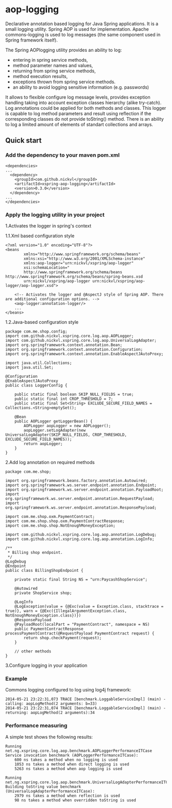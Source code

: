 aop-logging
===========

Declarative annotation based logging for Java Spring applications.
It is a small logging utility. Spring AOP is used for implementation.
Apache commons-logging is used to log messages (the same component used in Spring framework itself).

The Spring AOPlogging utility provides an ability to log:
 * entering in spring service methods,
 * method parameter names and values,
 * returning from spring service methods,
 * method execution results,
 * exceptions thrown from spring service methods.
 * an ability to avoid logging sensitive information (e.g. passwords)

It allows to flexible configure log message levels, provides exception handling taking into account 
exception classes hierarchy (alike try-catch). Log annotations could be applied for both methods and classes.
This logger is capable to log method parameters and result using reflection if the corresponding classes
do not provide toString() method. There is an ability to log a limited amount of elements of standart collections and arrays.

Quick start
-----------

### Add the dependency to your maven pom.xml

    <dependencies>
    ...
      <dependency>
        <groupId>com.github.nickvl</groupId>
        <artifactId>xspring-aop-logging</artifactId>
        <version>0.3.0</version>
      </dependency>
    ...
    </dependencies>

### Apply the logging utility in your project

1.Activates the logger in spring's context

1.1.Xml based configuration style

    <?xml version="1.0" encoding="UTF-8"?>
    <beans
            xmlns="http://www.springframework.org/schema/beans"
            xmlns:xsi="http://www.w3.org/2001/XMLSchema-instance"
            xmlns:aop-logger="urn:nickvl/xspring/aop-logger"
            xsi:schemaLocation="
            http://www.springframework.org/schema/beans http://www.springframework.org/schema/beans/spring-beans.xsd
            urn:nickvl/xspring/aop-logger urn:nickvl/xspring/aop-logger/aop-logger.xsd">

        <!-- Activates the logger and @AspectJ style of Spring AOP. There are additional configuration options. -->
        <aop-logger:annotation-logger/>
        ...
    </beans>

1.2.Java-based configuration style


    package com.me.shop.config;
    import com.github.nickvl.xspring.core.log.aop.AOPLogger;
    import com.github.nickvl.xspring.core.log.aop.UniversalLogAdapter;
    import org.springframework.context.annotation.Bean;
    import org.springframework.context.annotation.Configuration;
    import org.springframework.context.annotation.EnableAspectJAutoProxy;
    
    import java.util.Collections;
    import java.util.Set;
    
    @Configuration
    @EnableAspectJAutoProxy
    public class LoggerConfig {
    
        public static final boolean SKIP_NULL_FIELDS = true;
        public static final int CROP_THRESHOLD = 7;
        public static final Set<String> EXCLUDE_SECURE_FIELD_NAMES = Collections.<String>emptySet();
    
        @Bean
        public AOPLogger getLoggerBean() {
            AOPLogger aopLogger = new AOPLogger();
            aopLogger.setLogAdapter(new UniversalLogAdapter(SKIP_NULL_FIELDS, CROP_THRESHOLD, EXCLUDE_SECURE_FIELD_NAMES));
            return aopLogger;
        }
    }

2.Add log annotation on required methods


    package com.me.shop;

    import org.springframework.beans.factory.annotation.Autowired;
    import org.springframework.ws.server.endpoint.annotation.Endpoint;
    import org.springframework.ws.server.endpoint.annotation.PayloadRoot;
    import org.springframework.ws.server.endpoint.annotation.RequestPayload;
    import org.springframework.ws.server.endpoint.annotation.ResponsePayload;

    import com.me.shop.oxm.PaymentContract;
    import com.me.shop.shop.oxm.PaymentContractResponse;
    import com.me.shop.shop.NotEnoughMoneyException;

    import com.github.nickvl.xspring.core.log.aop.annotation.LogDebug;
    import com.github.nickvl.xspring.core.log.aop.annotation.LogInfo;

    /**
     * Billing shop endpoint.
     */
    @LogDebug
    @Endpoint
    public class BillingShopEndpoint {

        private static final String NS = "urn:PaycashShopService";

        @Autowired
        private ShopService shop;

        @LogInfo
        @LogException(value = {@Exc(value = Exception.class, stacktrace = true)}, warn = {@Exc({IllegalArgumentException.class, NotEnoughMoneyException.class})})
        @ResponsePayload
        @PayloadRoot(localPart = "PaymentContract", namespace = NS)
        public PaymentContractResponse processPaymentContract(@RequestPayload PaymentContract request) {
            return shop.checkPayment(request);
        }

        // other methods
    }

3.Configure logging in your application

### Example

Commons logging configured to log using log4j framework:

    2014-05-21 23:22:31,073 TRACE [benchmark.LoggableServiceImpl] (main) - calling: aopLogMethod(2 arguments: b=33)
    2014-05-21 23:22:31,074 TRACE [benchmark.LoggableServiceImpl] (main) - returning: aopLogMethod(2 arguments):34

### Performance measuring

A simple test shows the following results:

    Running net.ng.xspring.core.log.aop.benchmark.AOPLoggerPerformanceITCase
    Service invocation benchmark (AOPLoggerPerformanceITCase):
        600 ns takes a method when no logging is used
        1053 ns takes a method when direct logging is used
        5263 ns takes a method when aop logging is used

    Running net.ng.xspring.core.log.aop.benchmark.UniversalLogAdapterPerformanceITCase
    Building toString value benchmark (UniversalLogAdapterPerformanceITCase):
        2979 ns takes a method when reflection is used
        98 ns takes a method when overridden toString is used
